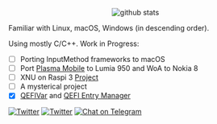 <p align="center">
  <img src="https://github-readme-stats.vercel.app/api?username=inokinoki&count_private=true&show_icons=true" alt="github stats" />
</p>

Familiar with Linux, macOS, Windows (in descending order).

Using mostly C/C++. Work in Progress:

- [ ] Porting InputMethod frameworks to macOS
- [ ] Port [Plasma Mobile](https://www.plasma-mobile.org/) to Lumia 950 and WoA to Nokia 8
- [ ] XNU on Raspi 3 [Project](https://github.com/Inokinoki/xnu-bcm2837-hackintosh)
- [ ] A mysterical project
- [x] [QEFIVar](https://github.com/Inokinoki/qefivar) and [QEFI Entry Manager](https://github.com/Inokinoki/QEFIEntryManager)

[![Twitter](https://img.shields.io/badge/@IIInoki-1DA1F2?style=flat&logo=Twitter&logoColor=white)](https://twitter.com/IIInoki)
[![Twitter](https://img.shields.io/badge/@IIInoki_but_in_english-1DA1F2?style=flat&logo=Twitter&logoColor=white)](https://twitter.com/IIInoki_en)
[![Chat on Telegram](https://img.shields.io/badge/Chat%20on-Telegram-brightgreen.svg)](https://t.me/IIInoki)
